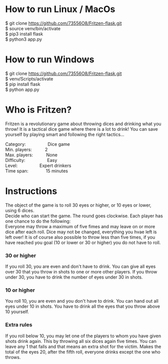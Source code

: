 # How to run Linux / MacOs
$ git clone https://github.com/73556O8/Fritzen-flask.git <br>
$ source venv/bin/activate <br>
$ pip3 install flask <br>
$ python3 app.py <br>

# How to run Windows
$ git clone https://github.com/73556O8/Fritzen-flask.git <br>
$ venv/Scripts/activate <br>
$ pip install flask <br>
$ python app.py <br>


<h1>Who is Fritzen?</h1>
<p>
    Fritzen is a revolutionary game about throwing dices and drinking what you throw! It is a tactical dice game where there is a lot to drink! 
    You can save yourself by playing smart and following the right tactics...
</p>

<p>
    Category:&emsp;&emsp;&emsp;&emsp;&emsp;Dice game<br>
    Min. players:&emsp;&emsp;&emsp;2<br>
    Max. players:&emsp;&emsp;&emsp;None<br>
    Difficulty:&emsp;&emsp;&emsp;&emsp;&emsp;Easy<br>
    Level:&emsp;&emsp;&emsp;&emsp;&emsp;Expert drinkers<br>
    Time span:&emsp;&emsp;&emsp;&emsp;15 minutes<br>
</p>

<h1>Instructions</h1>
<p>
    The object of the game is to roll 30 eyes or higher, or 10 eyes or lower, using 6 dices.
    <br>
    Decide who can start the game. The round goes clockwise. Each player has one chance to do the following:
    <br>
    Everyone may throw a maximum of five fimes and may leave on or more dice after each roll. Dice may not be changed, everything you hvae left is left over!
    It is of course also possible to throw less than five times, if you have reached you goal (10 or lower or 30 or higher) you do not have to roll.
</p>

<h3>30 or higher</h3>
<p>
    If you roll 30, you are even and don't have to drink. You can give all eyes over 30 that you throw in shots to one or more other players. If you throw under
    30, you have to drink the number of eyes under 30 in shots.
</p>

<h3>10 or higher</h3>
<p>
    You roll 10, you are even and you don't have to drink. You can hand out all eyes under 10 in shots. You have to drink all the eyes that you throw above 10
    yourself.
</p>

<h3>Extra rules</h3>
<p>
    If you roll below 10, you may let one of the players to whom you have given shots drink again. This by throwing all six dices again five times. You can leave 
    any 1 that falls and that means an extra shot for the victim. Makes the total of the eyes 20, after the fifth roll, everyone drinks except the one who throws.
</p>